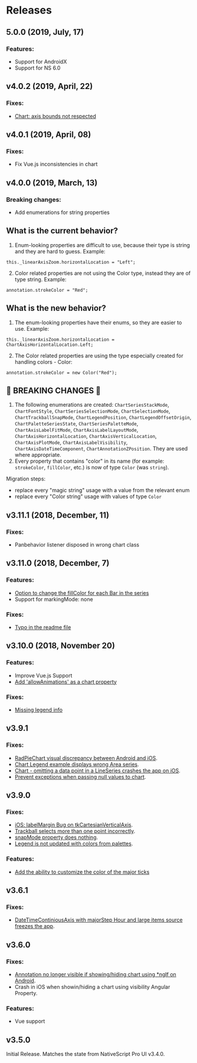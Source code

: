 # Releases

## 5.0.0 (2019, July, 17)
### Features:
- Support for AndroidX
- Support for NS 6.0


## v4.0.2 (2019, April, 22)

### Fixes:
 - [Chart: axis bounds not respected](https://github.com/NativeScript/nativescript-ui-feedback/issues/1086)
 

## v4.0.1 (2019, April, 08)

### Fixes:
 - Fix Vue.js inconsistencies in chart
 
 
## v4.0.0 (2019, March, 13)

### Breaking changes: 
 - Add enumerations for string properties

## What is the current behavior?
1. Enum-looking properties are difficult to use, because their type is string and they are hard to guess. Example:
```
this._linearAxisZoom.horizontalLocation = "Left";
```
2. Color related properties are not using the Color type, instead they are of type string. Example:
```
annotation.strokeColor = "Red";
```

## What is the new behavior?
1. The enum-looking properties have their enums, so they are easier to use. Example:
```
this._linearAxisZoom.horizontalLocation = ChartAxisHorizontalLocation.Left;
```
2. The Color related properties are using the type especially created for handling colors - Color:
```
annotation.strokeColor = new Color("Red");
```

<!-- If this PR contains a breaking change, please describe the impact and migration path for existing applications below. -->

## &#x1F534; BREAKING CHANGES &#x1F534;

1. The following enumerations are created: `ChartSeriesStackMode`, `ChartFontStyle`, `ChartSeriesSelectionMode`, `ChartSelectionMode`, `ChartTrackballSnapMode`, `ChartLegendPosition`, `ChartLegendOffsetOrigin`, `ChartPaletteSeriesState`, `ChartSeriesPaletteMode`, `ChartAxisLabelFitMode`, `ChartAxisLabelLayoutMode`, `ChartAxisHorizontalLocation`, `ChartAxisVerticalLocation`, `ChartAxisPlotMode`, `ChartAxisLabelVisibility`, `ChartAxisDateTimeComponent`, `ChartAnnotationZPosition`. They are used where appropriate. 
2. Every property that contains "color" in its name (for example: `strokeColor`, `fillColor`, etc.) is now of type `Color` (was `string`).

Migration steps:
- replace every "magic string" usage with a value from the relevant enum
- replace every "Color string" usage with values of type `Color`


## v3.11.1 (2018, December, 11)

### Fixes: 
 - Panbehavior listener disposed in wrong chart class

## v3.11.0 (2018, December, 7)

### Features:
 - [Option to change the fillColor for each Bar in the series](https://github.com/NativeScript/nativescript-ui-feedback/issues/679)
 - Support for markingMode: none

### Fixes: 
 - [Typo in the readme file](https://github.com/NativeScript/nativescript-ui-feedback/issues/912)


## v3.10.0 (2018, November 20)

### Features:
 - Improve Vue.js Support
 - [Add 'allowAnimations' as a chart property](https://github.com/NativeScript/nativescript-ui-feedback/issues/908)        

### Fixes:
 - [Missing legend info](https://github.com/NativeScript/nativescript-ui-feedback/issues/901)


## v3.9.1

### Fixes:
 - [RadPieChart visual discrepancy between Android and iOS](https://github.com/NativeScript/nativescript-ui-feedback/issues/879).
 - [Chart Legend example displays wrong Area series](https://github.com/NativeScript/nativescript-ui-feedback/issues/832).
 - [Chart - omitting a data point in a LineSeries crashes the app on iOS](https://github.com/NativeScript/nativescript-ui-feedback/issues/188).
 - [Prevent exceptions when passing null values to chart](https://github.com/NativeScript/nativescript-ui-feedback/issues/876).

## v3.9.0

### Fixes:
 - [iOS: labelMargin Bug on tkCartesianVerticalAxis](https://github.com/NativeScript/nativescript-ui-feedback/issues/505).
 - [Trackball selects more than one point incorrectly](https://github.com/NativeScript/nativescript-ui-feedback/issues/470).
 - [snapMode property does nothing](https://github.com/NativeScript/nativescript-ui-feedback/issues/818).
 - [Legend is not updated with colors from palettes](https://github.com/NativeScript/nativescript-ui-feedback/issues/819).

### Features:
 - [Add the ability to customize the color of the major ticks](https://github.com/NativeScript/nativescript-ui-feedback/issues/252)

## v3.6.1

### Fixes:
 - [DateTimeContiniousAxis with majorStep Hour and large items source freezes the app](https://github.com/NativeScript/nativescript-ui-feedback/issues/321).

## v3.6.0

### Fixes:
 - [Annotation no longer visible if showing/hiding chart using *ngIf on Android](https://github.com/NativeScript/nativescript-ui-feedback/issues/296).
 - Crash in iOS when showin/hiding a chart using visibility Angular Property.

### Features:
 - Vue support

## v3.5.0

Initial Release. Matches the state from NativeScript Pro UI v3.4.0.
